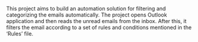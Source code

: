 This project aims to build an automation solution for filtering and categorizing the emails automatically. The project opens Outlook application and then reads the unread emails from the inbox. After this, it filters the email according to a set of rules and conditions mentioned in the ‘Rules’ file.
